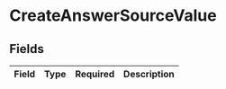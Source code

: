 # CreateAnswerSourceValue


## Fields

| Field       | Type        | Required    | Description |
| ----------- | ----------- | ----------- | ----------- |